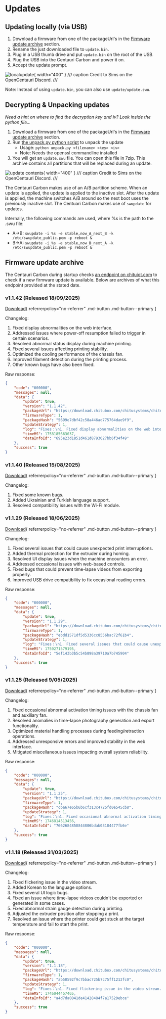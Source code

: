 # Updates

## Updating locally (via USB)

1. Download a firmware from one of the packageUrl's in the [Firmware update archive](#firmware-update-archive) section.
2. Rename the just downloaded file to `update.bin`.
3. Plug in a USB thumb drive and put `update.bin` on the root of the USB.
4. Plug the USB into the Centauri Carbon and power it on.
5. Accept the update prompt.

![localupdate](../assets/localupdate.jpg){ width="400" }
/// caption
Credit to Sims on the OpenCentauri Discord.
///

Note: Instead of using `update.bin`, you can also use `update/update.swu`.

## Decrypting & Unpacking updates
*Need a hint on where to find the decryption key and iv? Look inside the python file...*

1. Download a firmware from one of the packageUrl's in the [Firmware update archive](#firmware-update-archive) section.
2. Run [the unpack.py python script](../assets/unpack.py) to unpack the update
    - Usage: `python unpack.py <filename> <key> <iv>`
    - Note: Needs the openssl commandline installed
3. You will get an `update.swu` file. You can open this file in 7zip. This archive contains all partitions that will be replaced during an update.

![update contents](../assets/swu.png){ width="400" }
/// caption
Credit to Sims on the OpenCentauri Discord.
///

The Centauri Carbon makes use of an A/B partition scheme. When an update is applied, the update is applied to the inactive slot. After the update is applied, the machine switches A/B around so the next boot uses the previously inactive slot. The Centuari Carbon makes use of `swupdate` for updates.

Internally, the following commands are used, where %s is the path to the .swu file:

- A->B: `swupdate -i %s -e stable,now_A_next_B -k /etc/swupdate_public.pem -p reboot &`
- B->A: `swupdate -i %s -e stable,now_B_next_A -k /etc/swupdate_public.pem -p reboot &`

## Firmware update archive

The Centauri Carbon during startup checks [an endpoint on chituiot.com](https://mms.chituiot.com/mainboardVersionUpdate/getInfo.do7?machineType=ELEGOO%20Centauri%20Carbon&machineId=0&version=1.1.0&lan=en&firmwareType=1) to check if a new firmware update is available. Below are archives of what this endpoint provided at the stated date.

### v1.1.42 (Released 18/09/2025)

[Download](https://download.chitubox.com/chitusystems/chitusystems/public/printer/firmware/release/1/ca8e1d9a20974a5896f8f744e780a8a7/1/1.1.42/2025-09-18/5de8bf345f044452a815dcf91241ddc0.bin){  referrerpolicy="no-referrer" .md-button .md-button--primary }

Changelog:

1. Fixed display abnormalities on the web interface.
2. Addressed issues where power-off resumption failed to trigger in certain scenarios.
3. Resolved abnormal status display during machine printing.
4. Fixed several issues affecting printing stability.
5. Optimized the cooling performance of the chassis fan.
6. Improved filament detection during the printing process.
7. Other known bugs have also been fixed.

Raw response:
```json
{
    "code": "000000",
    "messages": null,
    "data": {
        "update": true,
        "version": "1.1.42",
        "packageUrl": "https://download.chitubox.com/chitusystems/chitusystems/public/printer/firmware/release/1/ca8e1d9a20974a5896f8f744e780a8a7/1/1.1.42/2025-09-18/5de8bf345f044452a815dcf91241ddc0.bin",
        "firmwareType": 1,
        "packageHash": "5699e7dbf42c58a446ad775764dae9f9",
        "updateStrategy": 1,
        "log": "Fixes：\n1. Fixed display abnormalities on the web interface.\n2. Addressed issues where power-off resumption failed to trigger in certain scenarios.\n3. Resolved abnormal status display during machine printing.\n4. Fixed several issues affecting printing stability.\n5. Optimized the cooling performance of the chassis fan.\n6. Improved filament detection during the printing process.\n7. Other known bugs have also been fixed.",
        "timeMS": 1758185663037,
        "dataInfoId": "695e23d1851d461d8793027bb6f34f49"
    },
    "success": true
}
```

### v1.1.40 (Released 15/08/2025)

[Download](https://s3.devminer.xyz/archive/ELEGOO_Centauri_Update_1.1.40.bin){  referrerpolicy="no-referrer" .md-button .md-button--primary }

Changelog:

1. Fixed some known bugs.
2. Added Ukrainian and Turkish language support.
3. Resolved compatibility issues with the Wi-Fi module.

### v1.1.29 (Released 18/06/2025)

[Download](https://download.chitubox.com/chitusystems/chitusystems/public/printer/firmware/release/1/ca8e1d9a20974a5896f8f744e780a8a7/1/1.1.29/2025-06-18/810e5a7e9518452c9172e11a7d04a683.bin){  referrerpolicy="no-referrer" .md-button .md-button--primary }

Changelog:

1. Fixed several issues that could cause unexpected print interruptions.
2. Added thermal protection for the extruder during homing.
3. Resolved UI display issues when the machine encounters an error.
4. Addressed occasional issues with web-based controls.
5. Fixed bugs that could prevent time-lapse videos from exporting properly.
6. Improved USB drive compatibility to fix occasional reading errors.

Raw response:

```json
{
    "code": "000000",
    "messages": null,
    "data": {
        "update": true,
        "version": "1.1.29",
        "packageUrl": "https://download.chitubox.com/chitusystems/chitusystems/public/printer/firmware/release/1/ca8e1d9a20974a5896f8f744e780a8a7/1/1.1.29/2025-06-18/810e5a7e9518452c9172e11a7d04a683.bin",
        "firmwareType": 1,
        "packageHash": "ebdd1571df5d5336cc8556bac72f61b4",
        "updateStrategy": 1,
        "log": "Fixes：\n1. Fixed several issues that could cause unexpected print interruptions.\n2. Added thermal protection for the extruder during homing.\n3. Resolved UI display issues when the machine encounters an error.\n4. Addressed occasional issues with web-based controls.\n5. Fixed bugs that could prevent time-lapse videos from exporting properly.\n6. Improved USB drive compatibility to fix occasional reading errors.",
        "timeMS": 1750271579195,
        "dataInfoId": "5ef143b3b5c54b898a39710a7b745904"
    },
    "success": true
}
```

### v1.1.25 (Released 9/05/2025)

[Download](https://download.chitubox.com/chitusystems/chitusystems/public/printer/firmware/release/1/ca8e1d9a20974a5896f8f744e780a8a7/1/1.1.25/2025-05-09/219b4c9e67de4a1d99c7680164911ab5.bin){  referrerpolicy="no-referrer" .md-button .md-button--primary }

Changelog:

1. Fixed occasional abnormal activation timing issues with the chassis fan and auxiliary fan.
2. Resolved anomalies in time-lapse photography generation and export functionality.
3. Optimized material handling processes during feeding/retraction operations.
4. Addressed unresponsive errors and improved stability in the web interface.
5. Mitigated miscellaneous issues impacting overall system reliability.

Raw response:

```json
{
    "code": "000000",
    "messages": null,
    "data": {
        "update": true,
        "version": "1.1.25",
        "packageUrl": "https://download.chitubox.com/chitusystems/chitusystems/public/printer/firmware/release/1/ca8e1d9a20974a5896f8f744e780a8a7/1/1.1.25/2025-05-09/219b4c9e67de4a1d99c7680164911ab5.bin",
        "firmwareType": 1,
        "packageHash": "cba67e65b6b6cf313c4725fd0e545cb8",
        "updateStrategy": 1,
        "log": "Fixes：\n1. Fixed occasional abnormal activation timing issues with the chassis fan and auxiliary fan.\n2. Resolved anomalies in time-lapse photography generation and export functionality.\n3. Optimized material handling processes during feeding/retraction operations.\n4. Addressed unresponsive errors and improved stability in the web interface.\n5. Mitigated miscellaneous issues impacting overall system reliability.",
        "timeMS": 1746814513456,
        "dataInfoId": "7662684858844806bdab03184477fb6e"
    },
    "success": true
}
```

### v1.1.18 (Released 31/03/2025)

[Download](https://download.chitubox.com/chitusystems/chitusystems/public/printer/firmware/release/1/ca8e1d9a20974a5896f8f744e780a8a7/1/1.1.18/2025-03-31/74406d43dc314af7a174dba70487ac2b.bin){  referrerpolicy="no-referrer" .md-button .md-button--primary }

Changelog:

1. Fixed flickering issue in the video stream.
2. Added Korean to the language options.
3. Fixed several UI logic bugs.
4. Fixed an issue where time-lapse videos couldn't be exported or generated in some cases.
5. Fixed abnormal strain gauge detection during printing.
6. Adjusted the extruder position after stopping a print.
7. Resolved an issue where the printer could get stuck at the target temperature and fail to start the print.

Raw response:

```json
{
    "code": "000000",
    "messages": null,
    "data": {
        "update": true,
        "version": "1.1.18",
        "packageUrl": "https://download.chitubox.com/chitusystems/chitusystems/public/printer/firmware/release/1/ca8e1d9a20974a5896f8f744e780a8a7/1/1.1.18/2025-03-31/74406d43dc314af7a174dba70487ac2b.bin",
        "firmwareType": 1,
        "packageHash": "ab50592f9c7bbac725b7c75ff1213fc0",
        "updateStrategy": 1,
        "log": "Fixes：\n1. Fixed flickering issue in the video stream.\n2. Added Korean to the language options.\n3. Fixed several UI logic bugs.\n4. Fixed an issue where time-lapse videos couldn't be exported or generated in some cases.\n5. Fixed abnormal strain gauge detection during printing.\n6. Adjusted the extruder position after stopping a print.\n7. Resolved an issue where the printer could get stuck at the target temperature and fail to start the print.",
        "timeMS": 1746044457465,
        "dataInfoId": "a4d7da0841de41428484f7a17529ebce"
    },
    "success": true
}
```